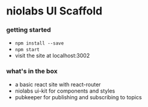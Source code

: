 # niolabs UI Scaffold

### getting started

- `npm install --save`
- `npm start`
- visit the site at localhost:3002

### what's in the box

- a basic react site with react-router
- niolabs ui-kit for components and styles
- pubkeeper for publishing and subscribing to topics


